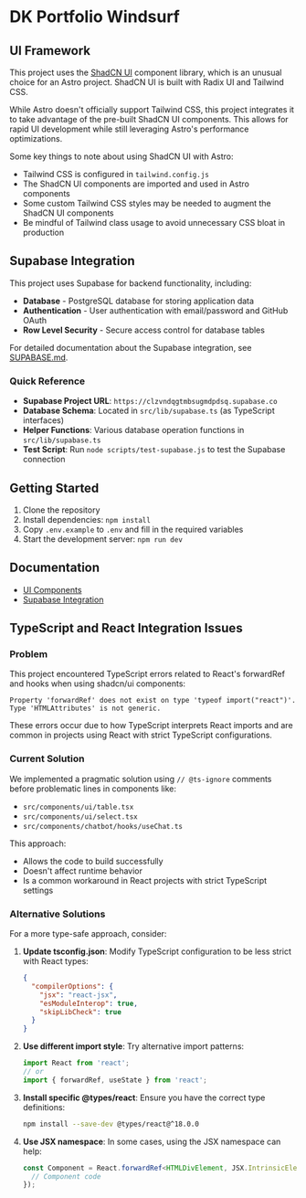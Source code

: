 # DK Portfolio Windsurf

## UI Framework

This project uses the [ShadCN UI](https://ui.shadcn.com) component library, which is an unusual choice for an Astro project. ShadCN UI is built with Radix UI and Tailwind CSS.

While Astro doesn't officially support Tailwind CSS, this project integrates it to take advantage of the pre-built ShadCN UI components. This allows for rapid UI development while still leveraging Astro's performance optimizations.

Some key things to note about using ShadCN UI with Astro:
- Tailwind CSS is configured in `tailwind.config.js` 
- The ShadCN UI components are imported and used in Astro components
- Some custom Tailwind CSS styles may be needed to augment the ShadCN UI components
- Be mindful of Tailwind class usage to avoid unnecessary CSS bloat in production

## Supabase Integration

This project uses Supabase for backend functionality, including:

- **Database** - PostgreSQL database for storing application data
- **Authentication** - User authentication with email/password and GitHub OAuth
- **Row Level Security** - Secure access control for database tables

For detailed documentation about the Supabase integration, see [SUPABASE.md](./SUPABASE.md).

### Quick Reference

- **Supabase Project URL**: `https://clzvndqgtmbsugmdpdsq.supabase.co`
- **Database Schema**: Located in `src/lib/supabase.ts` (as TypeScript interfaces)
- **Helper Functions**: Various database operation functions in `src/lib/supabase.ts`
- **Test Script**: Run `node scripts/test-supabase.js` to test the Supabase connection

## Getting Started

1. Clone the repository
2. Install dependencies: `npm install`
3. Copy `.env.example` to `.env` and fill in the required variables
4. Start the development server: `npm run dev`

## Documentation

- [UI Components](https://ui.shadcn.com/docs)
- [Supabase Integration](./SUPABASE.md)

## TypeScript and React Integration Issues

### Problem

This project encountered TypeScript errors related to React's forwardRef and hooks when using shadcn/ui components:

```
Property 'forwardRef' does not exist on type 'typeof import("react")'.
Type 'HTMLAttributes' is not generic.
```

These errors occur due to how TypeScript interprets React imports and are common in projects using React with strict TypeScript configurations.

### Current Solution

We implemented a pragmatic solution using `// @ts-ignore` comments before problematic lines in components like:
- `src/components/ui/table.tsx`
- `src/components/ui/select.tsx`
- `src/components/chatbot/hooks/useChat.ts`

This approach:
- Allows the code to build successfully
- Doesn't affect runtime behavior
- Is a common workaround in React projects with strict TypeScript settings

### Alternative Solutions

For a more type-safe approach, consider:

1. **Update tsconfig.json**: Modify TypeScript configuration to be less strict with React types:
   ```json
   {
     "compilerOptions": {
       "jsx": "react-jsx",
       "esModuleInterop": true,
       "skipLibCheck": true
     }
   }
   ```

2. **Use different import style**: Try alternative import patterns:
   ```typescript
   import React from 'react';
   // or
   import { forwardRef, useState } from 'react';
   ```

3. **Install specific @types/react**: Ensure you have the correct type definitions:
   ```bash
   npm install --save-dev @types/react@^18.0.0
   ```

4. **Use JSX namespace**: In some cases, using the JSX namespace can help:
   ```typescript
   const Component = React.forwardRef<HTMLDivElement, JSX.IntrinsicElements['div']>((props, ref) => {
     // Component code
   });
   ```

